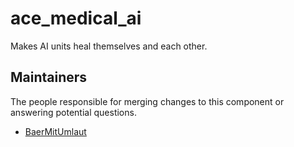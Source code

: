 ace_medical_ai
==========

Makes AI units heal themselves and each other.

## Maintainers

The people responsible for merging changes to this component or answering potential questions.

- [BaerMitUmlaut](https://github.com/BaerMitUmlaut)

